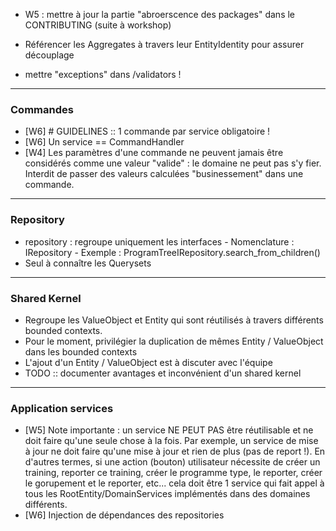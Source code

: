 
- W5 : mettre à jour la partie "abroerscence des packages" dans le CONTRIBUTING (suite à workshop)

- Référencer les Aggregates à travers leur EntityIdentity pour assurer découplage

- mettre "exceptions" dans /validators !

-------------------------------

### Commandes

- [W6] # GUIDELINES :: 1 commande par service obligatoire !
- [W6] Un service == CommandHandler
 - [W4] Les paramètres d'une commande ne peuvent jamais être considérés comme une valeur "valide" : 
 le domaine ne peut pas s'y fier. Interdit de passer des valeurs calculées "businessement" dans une commande.


-------------------------------

### Repository

- repository : regroupe uniquement les interfaces
      - Nomenclature : IRepository
      - Exemple : ProgramTreeIRepository.search_from_children()
- Seul à connaître les Querysets


-------------------------------

### Shared Kernel

- Regroupe les ValueObject et Entity qui sont réutilisés à travers différents bounded contexts.
- Pour le moment, privilégier la duplication de mêmes Entity / ValueObject dans les bounded contexts 
- L'ajout d'un Entity / ValueObject est à discuter avec l'équipe
- TODO :: documenter avantages et inconvénient d'un shared kernel
   

-------------------------------

### Application services

- [W5] Note importante : un service NE PEUT PAS être réutilisable et ne doit faire qu'une seule chose à la fois.
Par exemple, un service de mise à jour ne doit faire qu'une mise à jour et rien de plus (pas de report !).
En d'autres termes, si une action (bouton) utilisateur nécessite de créer un training, reporter ce training, créer le programme type, le reporter, créer le gorupement et le reporter, etc... cela doit être 1 service qui fait appel à tous les RootEntity/DomainServices implémentés dans des domaines différents.
- [W6] Injection de dépendances des repositories

